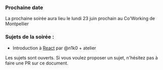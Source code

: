 ### Prochaine date

La prochaine soirée aura lieu le lundi 23 juin prochain au Co'Working de Montpellier

### Sujets de la soirée :

- Introduction à [React](http://facebook.github.io/react/) par @n1k0 + atelier

Les sujets sont ouverts. Si vous voulez proposer un sujet, n'hésitez pas à faire une PR sur ce document.

